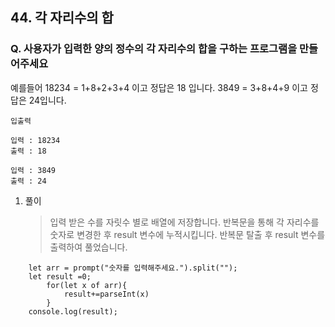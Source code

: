 ## 44. 각 자리수의 합

### Q. 사용자가 입력한 양의 정수의 각 자리수의 합을 구하는 프로그램을 만들어주세요

예를들어
18234 = 1+8+2+3+4 이고 정답은 18 입니다.
3849 = 3+8+4+9 이고 정답은 24입니다.

```
입출력

입력 : 18234
출력 : 18

입력 : 3849
출력 : 24
```

1. 풀이

   > 입력 받은 수를 자릿수 별로 배열에 저장합니다. 반복문을 통해 각 자리수를 숫자로 변경한 후 result 변수에 누적시킵니다. 반복문 탈출 후 result 변수를 출력하여 풀었습니다.

```
    let arr = prompt("숫자를 입력해주세요.").split("");
    let result =0;
        for(let x of arr){
            result+=parseInt(x)
        }
    console.log(result);
```
